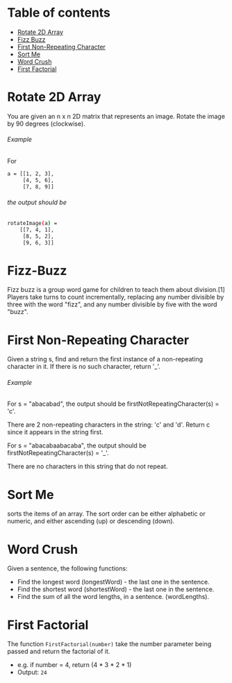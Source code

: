Table of contents
=================

  * [Rotate 2D Array](#rotate-2d-array)
  * [Fizz Buzz](#fizz-buzz)
  * [First Non-Repeating Character](#first-non-repeating-character)
  * [Sort Me](#sort-me)
  * [Word Crush](#word-crush)
  * [First Factorial](#first-factorial)


Rotate 2D Array
============

You are given an n x n 2D matrix that represents an image. Rotate the image by 90 degrees (clockwise).

###### Example

For

``` bash
a = [[1, 2, 3],
     [4, 5, 6],
     [7, 8, 9]]
```     
###### the output should be

``` bash
rotateImage(a) =
    [[7, 4, 1],
     [8, 5, 2],
     [9, 6, 3]]
```

Fizz-Buzz
============
Fizz buzz is a group word game for children to teach them about division.[1] Players take turns to count incrementally, replacing any number divisible by three with the word "fizz", and any number divisible by five with the word "buzz".


First Non-Repeating Character
============

Given a string s, find and return the first instance of a non-repeating character in it. If there is no such character, return '_'.

###### Example

For s = "abacabad", the output should be firstNotRepeatingCharacter(s) = 'c'.

There are 2 non-repeating characters in the string: 'c' and 'd'. Return c since it appears in the string first.

For s = "abacabaabacaba", the output should be firstNotRepeatingCharacter(s) = '_'.

There are no characters in this string that do not repeat.


Sort Me
============

sorts the items of an array. The sort order can be either alphabetic or numeric, and either ascending (up) or descending (down).


Word Crush
============

Given a sentence, the following functions:
* Find the longest word (longestWord) - the last one in the sentence.
* Find the shortest word (shortestWord) - the last one in the sentence.
* Find the sum of all the word lengths, in a sentence. (wordLengths).


First Factorial
============

The function `FirstFactorial(number)` take the number parameter being passed and return the factorial of it.

* e.g. if number = 4, return (4 * 3 * 2 * 1)
* Output: `24`

